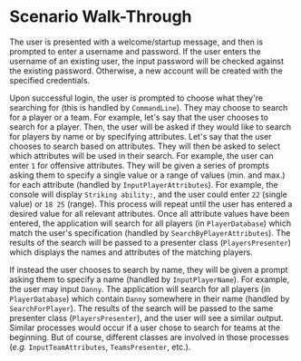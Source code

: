 # Scenario Walk-Through

The user is presented with a welcome/startup message, and then is prompted to enter a username and password.
If the user enters the username of an existing user, the input password will be checked against the existing password.
Otherwise, a new account will be created with the specified credentials.

Upon successful login, the user is prompted to choose what they're searching for (this is handled by `CommandLine`). 
They may choose to search for a player or a team. For example, let's say that the user chooses to search for a player.
Then, the user will be asked if they would like to search for players by name or by specifying attributes.
Let's say that the user chooses to search based on attributes.
They will then be asked to select which attributes will be used in their search.
For example, the user can enter `1` for offensive attributes.
They will be given a series of prompts asking them to specify a single value or a range of values (min. and max.) for each attribute (handled by `InputPlayerAttributes`).
For example, the console will display `Striking ability:`, and the user could enter `22` (single value) or `18 25` (range).
This process will repeat until the user has entered a desired value for all relevant attributes.
Once all attribute values have been entered, the application will search for all players (in `PlayerDatabase`) which match the user's specification (handled by `SearchByPlayerAttributes`).
The results of the search will be passed to a presenter class (`PlayersPresenter`) which displays the names and attributes of the matching players.

If instead the user chooses to search by name, they will be given a prompt asking them to specify a name (handled by `InputPlayerName`).
For example, the user may input `Danny`. 
The application will search for all players (in `PlayerDatabase`) which contain `Danny` somewhere in their name (handled by `SearchForPlayer`).
The results of the search will be passed to the same presenter class (`PlayersPresenter`), and the user will see a similar output. 
Similar processes would occur if a user chose to search for teams at the beginning.
But of course, different classes are involved in those processes (*e.g.* `InputTeamAttributes`, `TeamsPresenter`, etc.).
